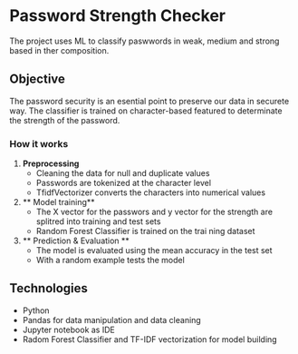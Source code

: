 # **Password Strength Checker**

The project uses ML to classify paswwords in weak, medium and strong based in ther composition.

## **Objective** 

The password security is an esential point to preserve our data in securete way. The classifier is trained on character-based featured to determinate the strength of the password.
### **How it works** 
1. **Preprocessing**
   - Cleaning the data for null and duplicate values
   - Passwords are tokenized at the character level
   - TfidfVectorizer converts the characters into numerical values
2. ** Model training**
   - The X vector for the passwors and y vector for the strength are splitred into training and test sets
   - Random Forest Classifier is trained on the trai ning dataset
3. ** Prediction & Evaluation **
   - The model is evaluated using the mean accuracy in the test set
   - With a random example tests the model 

## **Technologies** 
* Python
* Pandas for data manipulation and data cleaning
* Jupyter notebook as IDE
* Radom Forest Classifier and TF-IDF vectorization for model building
